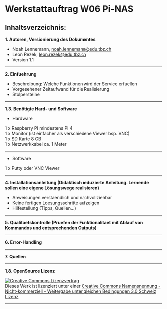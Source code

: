 Werkstattauftrag W06 Pi-NAS
===========================================================================

Inhaltsverzeichnis:
-------------------

**1. Autoren, Versionierung des Dokumentes**
   - Noah Lennemann, noah.lennemann@edu.tbz.ch
   - Leon Rezek, leon.rezek@edu.tbz.ch
   - Version 1.1

---
   
**2. Einfuehrung** 
   - Beschreibung: Welche Funktionen wird der Service erfuellen
   - Vorgesehener Zeitaufwand für die Realisierung
   - Stolpersteine

---
**1.3. Benötigte Hard- und Software**
   - Hardware 

1 x Raspberry PI mindestens PI 4 <br>
1 x Monitor (ist einfacher als verschiedene Viewer bsp. VNC) <br>
1 x SD Karte 8 GB <br>
1 x Netzwerkkabel ca. 1 Meter <br>

---
   - Software 

1 x Putty oder VNC Viewer
	
---

**4. Installationsanleitung (Didaktisch reduzierte Anleitung. Lernende sollen eine
     eigene Lösungswege realisieren)**
   - Anweisungen verstaendlich und nachvollziehbar
   - Keine fertigen Loesungsschritte aufzeigen
   - Hilfestellung (Tipps, Quellen...)

---

**5. Qualitaetskontrolle (Pruefen der Funktionalitaet mit Ablauf von Kommandos
	und entsprechenden Outputs)**
	
---

**6. Error-Handling** 

---

**7. Quellen**

---

**1.8. OpenSource Lizenz**


<a rel="license" href="http://creativecommons.org/licenses/by-nc-sa/3.0/ch/"><img alt="Creative Commons Lizenzvertrag" style="border-width:0" src="https://i.creativecommons.org/l/by-nc-sa/3.0/ch/88x31.png" /></a><br />Dieses Werk ist lizenziert unter einer <a rel="license" href="http://creativecommons.org/licenses/by-nc-sa/3.0/ch/">Creative Commons Namensnennung - Nicht-kommerziell - Weitergabe unter gleichen Bedingungen 3.0 Schweiz Lizenz</a>

 

- - -
